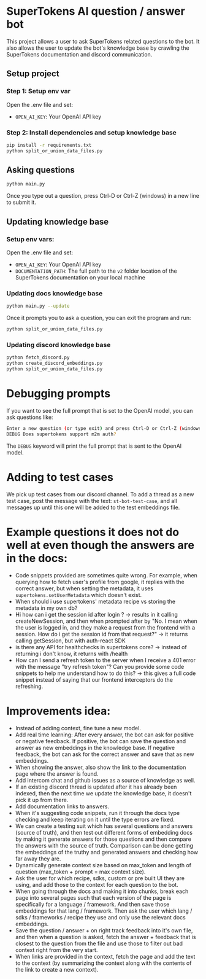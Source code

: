 # SuperTokens AI question / answer bot

This project allows a user to ask SuperTokens related questions to the bot. It also allows the user to update the bot's knowledge base by crawling the SuperTokens documentation and discord communication.

## Setup project

### Step 1: Setup env var
Open the .env file and set:
- `OPEN_AI_KEY`: Your OpenAI API key

### Step 2: Install dependencies and setup knowledge base
```bash
pip install -r requirements.txt
python split_or_union_data_files.py
```

## Asking questions
```bash
python main.py
```

Once you type out a question, press Ctrl-D or Ctrl-Z (windows) in a new line to submit it.

## Updating knowledge base

### Setup env vars:
Open the .env file and set:
- `OPEN_AI_KEY`: Your OpenAI API key
- `DOCUMENTATION_PATH`: The full path to the `v2` folder location of the SuperTokens documentation on your local machine

### Updating docs knowledge base
```bash
python main.py --update
```

Once it prompts you to ask a question, you can exit the program and run:

```bash
python split_or_union_data_files.py
```

### Updating discord knowledge base
```bash
python fetch_discord.py
python create_discord_embeddings.py
python split_or_union_data_files.py
```

# Debugging prompts
If you want to see the full prompt that is set to the OpenAI model, you can ask questions like:
```bash
Enter a new question (or type exit) and press Ctrl-D or Ctrl-Z (windows) in a new line to ask:
DEBUG Does supertokens support m2m auth?
```

The `DEBUG` keyword will print the full prompt that is sent to the OpenAI model.

# Adding to test cases
We pick up test cases from our discord channel. To add a thread as a new test case, post the message with the text: `st-bot-test-case`, and all messages up until this one will be added to the test embeddings file.

# Example questions it does not do well at even though the answers are in the docs:
- Code snippets provided are sometimes quite wrong. For example, when querying how to fetch user's profile from google, it replies with the correct answer, but when setting the metadata, it uses `supertokens.setUserMetadata` which doesn't exist.
- When should i use supertokens' metadata recipe vs storing the metadata in my own db?
- Hi how can i get the session id after login ? -> results in it calling createNewSession, and then when prompted after by "No. I mean when the user is logged in, and they make a request from the frontend with a session. How do i get the session id from that request?" -> it returns calling getSession, but with auth-react SDK
- is there any API for healthchecks in supertokens core? -> instead of returning i don't know, it returns with /health
- How can I send a refresh token to the server when I receive a 401 error with the message "try refresh token"? Can you provide some code snippets to help me understand how to do this? -> this gives a full code snippet instead of saying that our frontend interceptors do the refreshing.

# Improvements idea:
- Instead of adding context, fine tune a new model.
- Add real time learning: After every answer, the bot can ask for positive or negative feedback. If positive, the bot can save the question and answer as new embeddings in the knowledge base. If negative feedback, the bot can ask for the correct answer and save that as new embeddings.
- When showing the answer, also show the link to the documentation page where the answer is found.
- Add intercom chat and github issues as a source of knowledge as well.
- If an existing discord thread is updated after it has already been indexed, then the next time we update the knowledge base, it doesn't pick it up from there.
- Add documentation links to answers.
- When it's suggesting code snippets, run it through the docs type checking and keep iterating on it until the type errors are fixed.
- We can create a testing suit which has several questions and answers (source of truth), and then test out different forms of embedding docs by making it generate answers for those questions and then compare the answers with the source of truth. Comparison can be done getting the embeddings of the truthy and generated answers and checking how far away they are.
- Dynamically generate context size based on max_token and length of question (max_token + prompt = max context size).
- Ask the user for which recipe, sdks, custom or pre built UI they are using, and add those to the context for each question to the bot.
- When going through the docs and making it into chunks, break each page into several pages such that each version of the page is specifically for a language / framework. And then save those embeddings for that lang / framework. Then ask the user which lang / sdks / frameworks / recipe they use and only use the relevant docs embeddings.
- Save the question / answer + on right track feedback into it's own file, and then when a question is asked, fetch the answer + feedback that is closest to the question from the file and use those to filter out bad context right from the very start.
- When links are provided in the context, fetch the page and add the text to the context (by summarizing the context along with the contents of the link to create a new context).